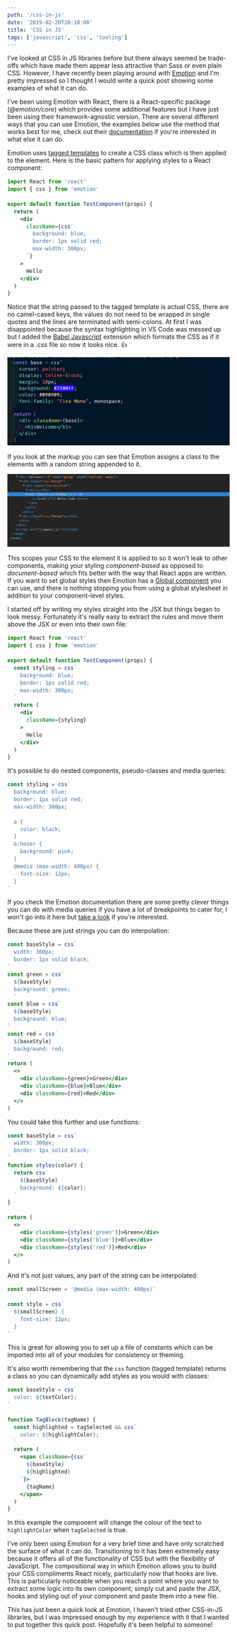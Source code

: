 ```yaml
---
path: '/css-in-js'
date: '2019-02-20T20:10:00'
title: 'CSS in JS'
tags: ['javascript', 'css', 'tooling']
---
```


I've looked at CSS in JS libraries before but there always seemed be trade-offs which have made them appear less attractive than Sass or even plain CSS. However, I have recently been playing around with [Emotion](https://github.com/emotion-js/emotion) and I'm pretty impressed so I thought I would write a quick post showing some examples of what it can do.

I've been using Emotion with React, there is a React-specific package (_@emotion/core_) which provides some additional features but I have just been using their framework-agnostic version. There are several different ways that you can use Emotion, the examples below use the method that works best for me, check out their [documentation](https://emotion.sh/docs/introduction) if you're interested in what else it can do.

Emotion uses [tagged templates](https://developer.mozilla.org/en-US/docs/Web/JavaScript/Reference/Template_literals#Tagged_templates) to create a CSS class which is then applied to the element. Here is the basic pattern for applying styles to a React component:
```jsx
import React from 'react'
import { css } from 'emotion'

export default function TestComponent(props) {
  return (
    <div
      className={css`
        background: blue;
        border: 1px solid red;
        max-width: 300px;
      `}
    >
      Hello
    </div>
  )
}
```
Notice that the string passed to the tagged template is actual CSS, there are no camel-cased keys, the values do not need to be wrapped in single quotes and the lines are terminated with semi-colons. At first I was disappointed because the syntax highlighting in VS Code was messed up but I added the [Babel Javascript](https://marketplace.visualstudio.com/items?itemName=mgmcdermott.vscode-language-babel) extension which formats the CSS as if it were in a _.css_ file so now it looks nice. :+1:

![vs code syntax highlighting](syntax.JPG)

If you look at the markup you can see that Emotion assigns a class to the elements with a random string appended to it.

![divs with classes](css_classnames.JPG)

This scopes your CSS to the element it is applied to so it won't leak to other components, making your styling _component-based_ as opposed to _document-based_ which fits better with the way that React apps are written. If you want to set global styles then Emotion has a [Global component](https://emotion.sh/docs/globals) you can use, and there is nothing stopping you from using a global stylesheet in addition to your component-level styles.

I started off by writing my styles straight into the JSX but things began to look messy. Fortunately it's really easy to extract the rules and move them above the JSX or even into their own file:
```jsx
import React from 'react'
import { css } from 'emotion'

export default function TestComponent(props) {
  const styling = css`
    background: blue;
    border: 1px solid red;
    max-width: 300px;
  `
  return (
    <div
      className={styling}
    >
      Hello
    </div>
  )
}
```
It's possible to do nested components, pseudo-classes and media queries:
```jsx
const styling = css`
  background: blue;
  border: 1px solid red;
  max-width: 300px;

  a {
    color: black;
  }
  &:hover {
    background: pink;
  }
  @media (max-width: 400px) {
    font-size: 12px;
  }
`
```

If you check the Emotion documentation there are some pretty clever things you can do with media queries if you have a lot of breakpoints to cater for, I won't go into it here but [take a look](https://emotion.sh/docs/media-queries) if you're interested.

Because these are just strings you can do interpolation:
```jsx
const baseStyle = css`
  width: 300px;
  border: 1px solid black;
`
const green = css`
  ${baseStyle}
  background: green;
  `
const blue = css`
  ${baseStyle}
  background: blue;
`
const red = css`
  ${baseStyle}
  background: red;
`
return (
  <>
    <div className={green}>Green</div>
    <div className={blue}>Blue</div>
    <div className={red}>Red</div>
  </>
)
```

You could take this further and use functions:
```jsx
const baseStyle = css`
  width: 300px;
  border: 1px solid black;
`
function styles(color) {
  return css`
    ${baseStyle}
    background: ${color};
  `
}

return (
  <>
    <div className={styles('green')}>Green</div>
    <div className={styles('blue')}>Blue</div>
    <div className={styles('red')}>Red</div>
  </>
)
```
And it's not just values, any part of the string can be interpolated:
```jsx
const smallScreen = '@media (max-width: 400px)'

const style = css`
  ${smallScreen} {
    font-size: 12px;
  }
`
```

This is great for allowing you to set up a file of constants which can be imported into all of your modules for consistency or theming.

It's also worth remembering that the `css` function (tagged template) returns a class so you can dynamically add styles as you would with classes:
```jsx
const baseStyle = css`
  color: ${textColor};
`

function TagBlock(tagName) {
  const highlighted = tagSelected && css`
    color: ${highlightColor};
  `
  return (
    <span className={css`
      ${baseStyle}
      ${highlighted}
    `}>
      {tagName}
    </span>
  )
}
```
In this example the component will change the colour of the text to `highlightColor` when `tagSelected` is true.

I've only been using Emotion for a very brief time and have only scratched the surface of what it can do. Transitioning to it has been extremely easy because it offers all of the functionality of CSS but with the flexibility of JavaScript. The compositional way in which Emotion allows you to build your CSS compliments React nicely, particularly now that hooks are live. This is particularly noticeable when you reach a point where you want to extract some logic into its own component; simply cut and paste the JSX, hooks and styling out of your component and paste them into a new file.

This has just been a quick look at Emotion, I haven't tried other CSS-in-JS libraries, but I was impressed enough by my experience with it that I wanted to put together this quick post. Hopefully it's been helpful to someone!
